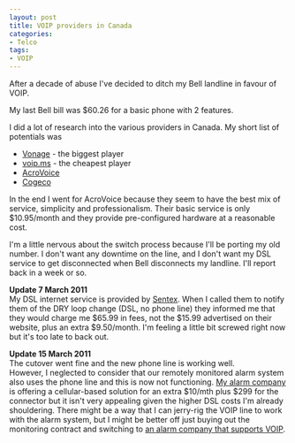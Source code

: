 ```yaml
---
layout: post
title: VOIP providers in Canada
categories: 
- Telco
tags: 
- VOIP
---
```


After a decade of abuse I've decided to ditch my Bell landline in favour of
VOIP.

My last Bell bill was $60.26 for a basic phone with 2 features.

I did a lot of research into the various providers in Canada. My short list of
potentials was

  * [Vonage](http://Vonage.ca) \- the biggest player
  * [voip.ms](http://voip.ms) \- the cheapest player
  * [AcroVoice](http://acrovoice.ca)
  * [Cogeco](http://www.cogeco.ca)

In the end I went for AcroVoice because they seem to have the best mix of
service, simplicity and professionalism. Their basic service is only
$10.95/month and they provide pre-configured hardware at a reasonable cost.

I'm a little nervous about the switch process because I'll be porting my old
number. I don't want any downtime on the line, and I don't want my DSL service
to get disconnected when Bell disconnects my landline. I'll report back in a
week or so.

**Update 7 March 2011**  
My DSL internet service is provided by [Sentex](http://sentex.ca). When I
called them to notify them of the DRY loop change (DSL, no phone line) they
informed me that they would charge me $65.99 in fees, not the $15.99
advertised on their website, plus an extra $9.50/month. I'm feeling a little
bit screwed right now but it's too late to back out.

**Update 15 March 2011**  
The cutover went fine and the new phone line is working well.  
However, I neglected to consider that our remotely monitored alarm system also
uses the phone line and this is now not functioning. [My alarm
company](http://www.protectron.com/) is offering a cellular-based solution for
an extra $10/mth plus $299 for the connector but it isn't very appealing given
the higher DSL costs I'm already shouldering. There might be a way that I can
jerry-rig the VOIP line to work with the alarm system, but I might be better
off just buying out the monitoring contract and switching to [an alarm company
that supports VOIP](http://nextalarm.com/).

